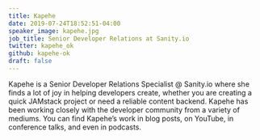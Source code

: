 ```yaml
---
title: Kapehe
date: 2019-07-24T18:52:51-04:00
speaker_image: kapehe.jpg
job_title: Senior Developer Relations at Sanity.io
twitter: kapehe_ok
github: kapehe-ok
draft: false
---
```


Kapehe is a Senior Developer Relations Specialist @ Sanity.io where she finds a lot of joy in helping developers create, whether you are creating a quick JAMstack project or need a reliable content backend. Kapehe has been working closely with the developer community from a variety of mediums. You can find Kapehe’s work in blog posts, on YouTube, in conference talks, and even in podcasts.
